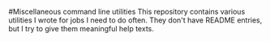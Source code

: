 #Miscellaneous command line utilities
This repository contains various utilities I wrote for jobs I need to do often.
They don't have README entries, but I try to give them meaningful help texts.
